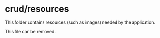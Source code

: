 # crud/resources

This folder contains resources (such as images) needed by the application. 

This file can be removed.
